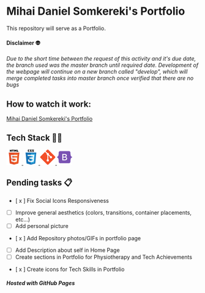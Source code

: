 # Mihai Daniel Somkereki's Portfolio

This repository will serve as a Portfolio.

#### Disclaimer 👽
*Due to the short time between the request of this activity and it's due date, the branch used was the master branch until required date. Development of the webpage will continue on a new branch called "develop", which will merge completed tasks into master branch once verified that there are no bugs*

## How to watch it work:

[Mihai Daniel Somkereki's Portfolio](https://mdskrki.github.io/)

## Tech Stack 👨‍💻

<p align="left"> 
    <a href="https://www.w3.org/html/" target="_blank"> 
        <img src="https://raw.githubusercontent.com/devicons/devicon/master/icons/html5/html5-original-wordmark.svg" alt="html5 Logo" width="40" height="40"/> 
    </a> 
    <a href="https://www.w3schools.com/css/" target="_blank"> 
        <img src="https://raw.githubusercontent.com/devicons/devicon/master/icons/css3/css3-original-wordmark.svg" alt="css3 Logo" width="40" height="40"/> 
    </a> 
    <a href="https://git-scm.com/" target="_blank">
        <img src="https://raw.githubusercontent.com/devicons/devicon/master/icons/git/git-original.svg" alt="Git logo" width="40" height="40"/>
    </a>
    <a href="https://getbootstrap.com/" target="_blank">
        <img src="https://raw.githubusercontent.com/devicons/devicon/master/icons/bootstrap/bootstrap-plain.svg" alt="Bootstrap logo" width="40" height="40"/>
    </a>
</p>

## Pending tasks 📋

- [ x ] Fix Social Icons Responsiveness
- [ ] Improve general aesthetics (colors, transitions, container placements, etc...)
- [ ] Add personal picture
- [ x ] Add Repository photos/GIFs in portfolio page
- [ ] Add Description about self in Home Page
- [ ] Create sections in Portfolio for Physiotherapy and Tech Achievements
- [ x ] Create icons for Tech Skills in Portfolio

##### _Hosted with GitHub Pages_
